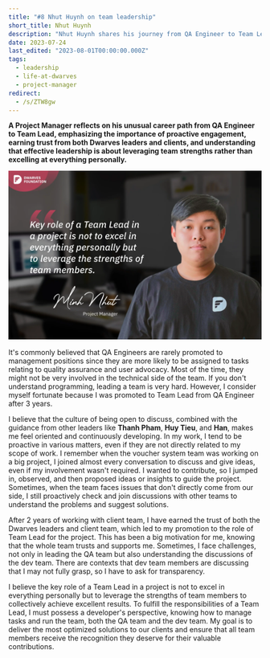 ```yaml
---
title: "#8 Nhut Huynh on team leadership"
short_title: Nhut Huynh
description: "Nhut Huynh shares his journey from QA Engineer to Team Lead, highlighting the importance of leveraging team members' strengths over personal excellence"
date: 2023-07-24
last_edited: "2023-08-01T00:00:00.000Z"
tags:
  - leadership
  - life-at-dwarves
  - project-manager
redirect:
  - /s/ZTW8gw
---
```


**A Project Manager reflects on his unusual career path from QA Engineer to Team Lead, emphasizing the importance of proactive engagement, earning trust from both Dwarves leaders and clients, and understanding that effective leadership is about leveraging team strengths rather than excelling at everything personally.**

![Nhut Huynh - Project Manager at Dwarves](assets/notion-image-1744012339352-1ybb1.webp)

It's commonly believed that QA Engineers are rarely promoted to management positions since they are more likely to be assigned to tasks relating to quality assurance and user advocacy. Most of the time, they might not be very involved in the technical side of the team. If you don't understand programming, leading a team is very hard. However, I consider myself fortunate because I was promoted to Team Lead from QA Engineer after 3 years.

I believe that the culture of being open to discuss, combined with the guidance from other leaders like **Thanh Pham**, **Huy Tieu**, and **Han**, makes me feel oriented and continuously developing. In my work, I tend to be proactive in various matters, even if they are not directly related to my scope of work. I remember when the voucher system team was working on a big project, I joined almost every conversation to discuss and give ideas, even if my involvement wasn't required. I wanted to contribute, so I jumped in, observed, and then proposed ideas or insights to guide the project. Sometimes, when the team faces issues that don't directly come from our side, I still proactively check and join discussions with other teams to understand the problems and suggest solutions.

After 2 years of working with client team, I have earned the trust of both the Dwarves leaders and client team, which led to my promotion to the role of Team Lead for the project. This has been a big motivation for me, knowing that the whole team trusts and supports me. Sometimes, I face challenges, not only in leading the QA team but also understanding the discussions of the dev team. There are contexts that dev team members are discussing that I may not fully grasp, so I have to ask for transparency.

I believe the key role of a Team Lead in a project is not to excel in everything personally but to leverage the strengths of team members to collectively achieve excellent results. To fulfill the responsibilities of a Team Lead, I must possess a developer's perspective, knowing how to manage tasks and run the team, both the QA team and the dev team. My goal is to deliver the most optimized solutions to our clients and ensure that all team members receive the recognition they deserve for their valuable contributions.
